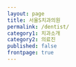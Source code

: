 ```yaml
---
layout: page
title: 서울S치과의원
permalink: /dentist/
category1: 치과소개
category2: 의료진
published: false
frontpage: true
---
```


<div class="row d-flex justify-content-center" id="info">


</div>
